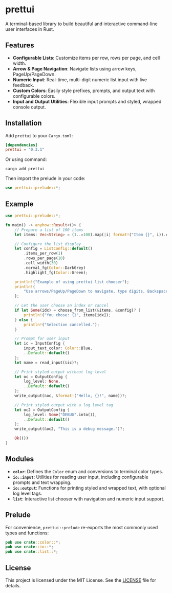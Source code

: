 # prettui

A terminal-based library to build beautiful and interactive command-line user interfaces in Rust.

## Features

* **Configurable Lists**: Customize items per row, rows per page, and cell width.
* **Arrow & Page Navigation**: Navigate lists using arrow keys, PageUp/PageDown.
* **Numeric Input**: Real-time, multi-digit numeric list input with live feedback.
* **Custom Colors**: Easily style prefixes, prompts, and output text with configurable colors.
* **Input and Output Utilities**: Flexible input prompts and styled, wrapped console output.

## Installation

Add `prettui` to your `Cargo.toml`:

```toml
[dependencies]
prettui = "0.3.1"
```

Or using command:

```
cargo add prettui
```

Then import the prelude in your code:

```rust
use prettui::prelude::*;
```

## Example

```rust
use prettui::prelude::*;

fn main() -> anyhow::Result<()> {
    // Prepare a list of 100 items
    let items: Vec<String> = (1..=100).map(|i| format!("Item {}", i)).collect();

    // Configure the list display
    let config = ListConfig::default()
        .items_per_row(1)
        .rows_per_page(10)
        .cell_width(30)
        .normal_fg(Color::DarkGrey)
        .highlight_fg(Color::Green);

    println!("Example of using prettui list chooser");
    println!(
        "Use arrows/PageUp/PageDown to navigate, type digits, Backspace to delete, Enter to confirm, Esc to cancel."
    );

    // Let the user choose an index or cancel
    if let Some(idx) = choose_from_list(&items, &config)? {
        println!("You chose: {}", items[idx]);
    } else {
        println!("Selection cancelled.");
    }

    // Prompt for user input
    let ic = InputConfig {
        input_text_color: Color::Blue,
        ..Default::default()
    };
    let name = read_input(&ic)?;

    // Print styled output without log level
    let oc = OutputConfig {
        log_level: None,
        ..Default::default()
    };
    write_output(&oc, &format!("Hello, {}!", name))?;

    // Print styled output with a log level tag
    let oc2 = OutputConfig {
        log_level: Some("DEBUG".into()),
        ..Default::default()
    };
    write_output(&oc2, "This is a debug message.")?;

    Ok(())
}
```

## Modules

* **`color`**: Defines the `Color` enum and conversions to terminal color types.
* **`io::input`**: Utilities for reading user input, including configurable prompts and text wrapping.
* **`io::output`**: Functions for printing styled and wrapped text, with optional log level tags.
* **`list`**: Interactive list chooser with navigation and numeric input support.

## Prelude

For convenience, `prettui::prelude` re-exports the most commonly used types and functions:

```rust
pub use crate::color::*;
pub use crate::io::*;
pub use crate::list::*;
```

## License

This project is licensed under the MIT License. See the [LICENSE](LICENSE) file for details.

